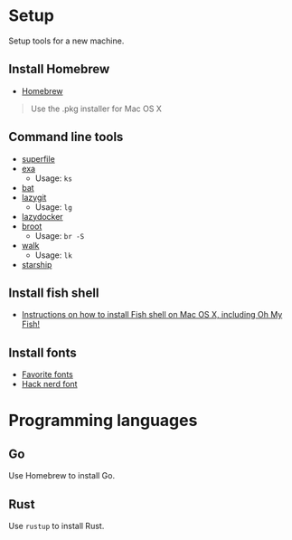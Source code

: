 # Setup

Setup tools for a new machine.

## Install Homebrew

- [Homebrew](https://brew.sh/)

> Use the .pkg installer for Mac OS X

## Command line tools

- [superfile](https://github.com/yorukot/superfile)
- [exa](https://github.com/ogham/exa)
  - Usage: `ks`
- [bat](https://github.com/sharkdp/bat)
- [lazygit](https://github.com/jesseduffield/lazygit)
  - Usage: `lg`
- [lazydocker](https://github.com/jesseduffield/lazydocker)
- [broot](https://github.com/Canop/broot)
  - Usage: `br -S`
- [walk](https://github.com/antonmedv/walk)
  - Usage: `lk`
- [starship](https://github.com/starship/starship)

## Install fish shell

- [Instructions on how to install Fish shell on Mac OS X, including Oh My Fish!](https://gist.github.com/martelogan/97cfc998ade51b6dcf55423bbd50917c)

## Install fonts

- [Favorite fonts](https://gist.github.com/Joker666/344be44b6f397cba59645b205085bcd4)
- [Hack nerd font](https://github.com/ryanoasis/nerd-fonts/tree/master/patched-fonts/Hack)

# Programming languages

## Go

Use Homebrew to install Go.

## Rust

Use `rustup` to install Rust.
